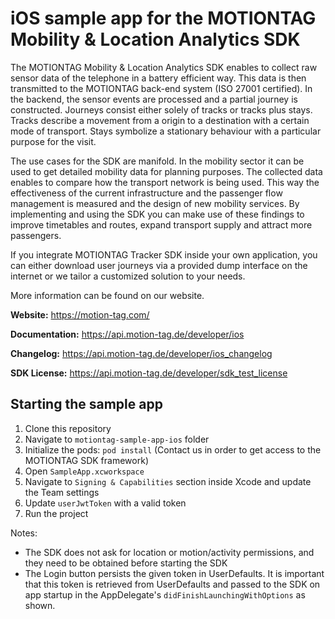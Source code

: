 # iOS sample app for the MOTIONTAG Mobility & Location Analytics SDK

The MOTIONTAG Mobility & Location Analytics SDK enables to collect raw sensor data of the telephone in
a battery efficient way. This data is then transmitted to the MOTIONTAG back-end system (ISO 27001 certified).
In the backend, the sensor events are processed and a partial journey is constructed. Journeys consist
either solely of tracks or tracks plus stays. Tracks describe a movement from a origin to a destination with
a certain mode of transport. Stays symbolize a stationary behaviour with a particular purpose for the visit.

The use cases for the SDK are manifold. In the mobility sector it can be used to get detailed mobility data
for planning purposes. The collected data enables to compare how the transport network is being used.
This way the effectiveness of the current infrastructure and the passenger flow management is measured and
the design of new mobility services. By implementing and using the SDK you can make use of these findings
to improve timetables and routes, expand transport supply and attract more passengers.

If you integrate MOTIONTAG Tracker SDK inside your own application, you can either download
user journeys via a provided dump interface on the internet or we tailor a customized solution to
your needs.

More information can be found on our website.

**Website:** https://motion-tag.com/

**Documentation:** https://api.motion-tag.de/developer/ios

**Changelog:** https://api.motion-tag.de/developer/ios_changelog

**SDK License:** https://api.motion-tag.de/developer/sdk_test_license


## Starting the sample app

1. Clone this repository
2. Navigate to `motiontag-sample-app-ios` folder
3. Initialize the pods: `pod install` (Contact us in order to get access to the MOTIONTAG SDK framework)
4. Open `SampleApp.xcworkspace`
5. Navigate to `Signing & Capabilities` section inside Xcode and update the Team settings
6. Update `userJwtToken` with a valid token
7. Run the project

Notes:

- The SDK does not ask for location or motion/activity permissions, and they need to be obtained before starting the SDK
- The Login button persists the given token in UserDefaults. It is important that this token is retrieved from UserDefaults 
and passed to the SDK on app startup in the AppDelegate's ```didFinishLaunchingWithOptions``` as shown.

